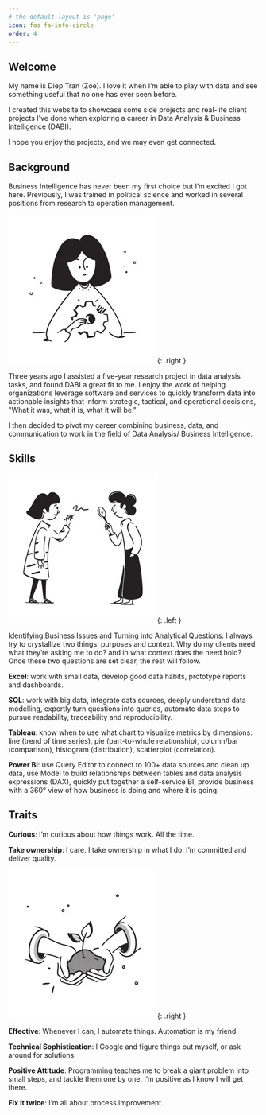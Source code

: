 ```yaml
---
# the default layout is 'page'
icon: fas fa-info-circle
order: 4
---
```


## Welcome

My name is Diep Tran (Zoe). I love it when I’m able to play with data and see something useful that no one has ever seen before.

I created this website to showcase some side projects and real-life client projects I’ve done when exploring a career in Data Analysis &amp; Business Intelligence (DABI).

I hope you enjoy the projects, and we may even get connected.

## Background

Business Intelligence has never been my first choice but I’m excited I got here. Previously, I was trained in political science and worked in several positions from research to operation management.

![](/assets/image/Settings.webp){: .right }

Three years ago I assisted a five-year research project in data analysis tasks, and found DABI a great fit to me. I enjoy the work of helping organizations leverage software and services to quickly transform data into actionable insights that inform strategic, tactical, and operational decisions, "What it was, what it is, what it will be."

I then decided to pivot my career combining business, data, and communication to work in the field of Data Analysis/ Business Intelligence.

## Skills

![](/assets/image/Examining.webp){: .left }

Identifying Business Issues and Turning into Analytical Questions: I always try to crystallize two things: purposes and context. Why do my clients need what they’re asking me to do? and in what context does the need hold? Once these two questions are set clear, the rest will follow.

**Excel**: work with small data, develop good data habits, prototype reports and dashboards.

**SQL**: work with big data, integrate data sources, deeply understand data modelling, expertly turn questions into queries, automate data steps to pursue readability, traceability and reproducibility.

**Tableau**: know when to use what chart to visualize metrics by dimensions: line (trend of time series), pie (part-to-whole relationship), column/bar (comparison), histogram (distribution), scatterplot (correlation).

**Power BI**: use Query Editor to connect to 100+ data sources and clean up data, use Model to build relationships between tables and data analysis expressions (DAX), quickly put together a self-service BI, provide business with a 360° view of how business is doing and where it is going.

## Traits

**Curious**: I’m curious about how things work. All the time.

**Take ownership**: I care. I take ownership in what I do. I’m committed and deliver quality.

![](/assets/image/Plant-Seed.webp){: .right }

**Effective**: Whenever I can, I automate things. Automation is my friend.

**Technical Sophistication**: I Google and figure things out myself, or ask around for solutions.

**Positive Attitude**: Programming teaches me to break a giant problem into small steps, and tackle them one by one. I’m positive as I know I will get there.

**Fix it twice**: I’m all about process improvement.
